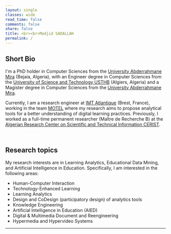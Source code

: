 ```yaml
---
layout: single
classes: wide
read_time: false
comments: false
share: false
title: <br><br>Madjid SADALLAH
permalink: /
---
```


## Short Bio
I'm a PhD holder in Computer Sciences from the  [University Abderrahmane Mira](http://univ-bejaia.dz/) (Bejaia, Algeria), with an Engineer degree in Computer Sciences from the [University of Science and Technology USTHB](https://www.usthb.dz/) (Algiers, Algeria) and a Magister degree in Computer Sciences from the [University Abderrahmane Mira](http://univ-bejaia.dz/). 

Currently, I am a research engineer at [IMT Atlantique](https://www.imt-atlantique.fr/fr) (Brest, France), working in the team [MOTEL](https://labsticc.fr/fr/equipes/motel) where my research aims to propose analytical tools for a better understanding of digital learning practices. Previously, I worked as a full-time permanent researcher (Maître de Recherche B) at the [Algerian Research Center on Scientific and Technical Information CERIST](https://www.cerist.dz/).

<a style="color:white;cursor: pointer; cursor: hand;" href="./media/cv_madjid_sadallah_fr.pdf" class="btn btn--info">View my academic CV (in French)</a>

## Research topics 
My research interests are in Learning Analytics, Educational Data Mining, and Artificial Intelligence in Education. Specifically, I am interested in the following areas:
* Human-Computer Interaction
* Technology-Enhanced Learning
* Learning Analytics
* Design and CoDesign (participatory design) of analytics tools
* Knowledge Engineering
* Artificial Intelligence in Education (AIED)
* Digital & Multimedia Document and Reengineering
* Hypermedia and Hypervideo Systems

---
